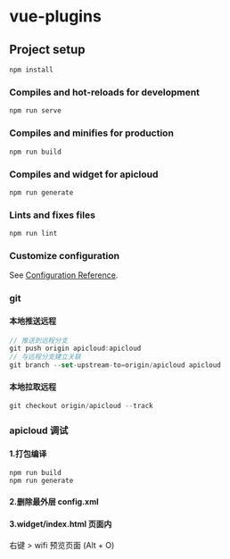 # vue-plugins

## Project setup

```
npm install
```

### Compiles and hot-reloads for development

```
npm run serve
```

### Compiles and minifies for production

```
npm run build
```

### Compiles and widget for apicloud

```
npm run generate
```

### Lints and fixes files

```
npm run lint
```

### Customize configuration

See [Configuration Reference](https://cli.vuejs.org/config/).

### git

#### 本地推送远程

```js
// 推送到远程分支
git push origin apicloud:apicloud
// 与远程分支建立关联
git branch --set-upstream-to=origin/apicloud apicloud
```

#### 本地拉取远程

```js
git checkout origin/apicloud --track
```

### apicloud 调试

#### 1.打包编译

```
npm run build
npm run generate
```

#### 2.删除最外层 config.xml

#### 3.widget/index.html 页面内

右键 > wifi 预览页面 (Alt + O)
